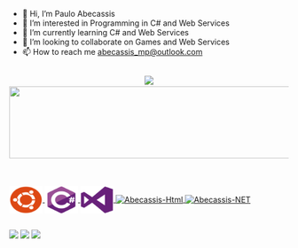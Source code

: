 - 👋 Hi, I’m Paulo Abecassis
- 👀 I’m interested in Programming in C# and Web Services
- 🌱 I’m currently learning C# and Web Services
- 💞️ I’m looking to collaborate on Games and Web Services
- 📫 How to reach me abecassis_mp@outlook.com
##

<div align="Center">
<a href="http://github.com/Abecassis18">
<img height="130em" src="https://github-readme-stats.vercel.app/api?username=Abecassis18&show_icons=true&theme=yeblu&include_all_commits=true&count_private=true"/>
<img height="130em" src="https://github-readme-stats.vercel.app/api/top-langs/?username=Abecassis18&layout=compact&langs_count=7&theme=yeblu" width="510"/>  
</div>
  
  ##
<div style="display: inline_block"><br>
 <img align="center" alt="Abecassis-Ubuntu" height="50" width="60" src="https://raw.githubusercontent.com/devicons/devicon/master/icons/ubuntu/ubuntu-plain.svg">
 <img align="center" alt="Abecassis-CSharp" height="50" width="60" src="https://raw.githubusercontent.com/devicons/devicon/master/icons/csharp/csharp-original.svg">
 <img align="center" alt="Abecassis-VS" height="50" width="60" src="https://raw.githubusercontent.com/devicons/devicon/master/icons/visualstudio/visualstudio-plain.svg">
 <img align="center" alt="Abecassis-Html" height="50" width"60" src="https://cdn.jsdelivr.net/gh/devicons/devicon/icons/html5/html5-original-wordmark.svg"/>
 <img align="center" alt="Abecassis-NET" height="50" width"60" src="https://cdn.jsdelivr.net/gh/devicons/devicon/icons/dot-net/dot-net-original-wordmark.svg"/>
             
</div>
  
  ##
  
  <div>
    <a href="https://instagram.com/_paulo_abecassis_" target="_blank"><img src="https://img.shields.io/badge/-Instagram-%23E4405F?style=for-the-badge&logo=instagram&logoColor=white" target="_blank"></a>
    <a href="https://www.linkedin.com/in/paulo-abecassis-754987112/" target="_blank"><img src="https://img.shields.io/badge/-LinkedIn-%230077B5?style=for-the-badge&logo=linkedin&logoColor=white" target="_blank"></a> 
    <a href="" target="_blank"><img src="https://img.shields.io/badge/-Facebook-%230077B5?style=for-the-badge&logo=facebook&logoColor=white" target="_blank"></a> 
  </div>
